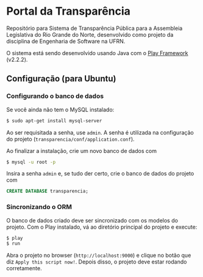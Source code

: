 # Portal da Transparência

Repositório para Sistema de Transparência Pública para a Assembleia Legislativa
do Rio Grande do Norte, desenvolvido como projeto da disciplina de Engenharia
de Software na UFRN.

O sistema está sendo desenvolvido usando Java com o [Play Framework][play]
(v2.2.2).

[play]: http://www.playframework.com/ (Play Framework)

## Configuração (para Ubuntu)

### Configurando o banco de dados
Se você ainda não tem o MySQL instalado:

```bash
$ sudo apt-get install mysql-server
```

Ao ser requisitada a senha, use `admin`. A senha é utilizada na configuração do
projeto (`transparencia/conf/application.conf`).

Ao finalizar a instalação, crie um novo banco de dados com

```bash
$ mysql -u root -p
```

Insira a senha `admin` e, se tudo der certo, crie o banco de dados do projeto
com

```sql
CREATE DATABASE transparencia;
```

### Sincronizando o ORM
O banco de dados criado deve ser sincronizado com os modelos do projeto. Com o
Play instalado, vá ao diretório principal do projeto e execute:

```bash
$ play
$ run
```

Abra o projeto no browser (`http://localhost:9000`) e clique no botão que diz
`Apply this script now!`. Depois disso, o projeto deve estar rodando
corretamente.
